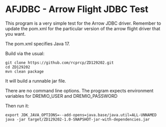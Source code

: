 # AFJDBC - Arrow Flight JDBC Test 

This program is a very simple test for the Arrow JDBC driver. Remember to update the pom.xml for the particular version
of the arrow flight driver that you want.

The pom.xml specifies Java 17. 

Build via the usual:
```Shell
git clone https://github.com/rcprcp/ZD129202.git
cd ZD129202
mvn clean package
```
It will build a runnable jar file. 

There are no command line options.  The program expects environment variables for DREMIO_USER and DREMIO_PASSWORD

Then run it: 
```Shell
export JDK_JAVA_OPTIONS=--add-opens=java.base/java.util=ALL-UNNAMED
java -jar target/ZD129202-1.0-SNAPSHOT-jar-with-dependencies.jar
```